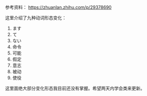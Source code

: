 参考资料：
https://zhuanlan.zhihu.com/p/29378690


这里介绍了九种动词形态变化：
1. ます
2. て
3. ない
4. 命令
5. 可能
6. 假定
7. 意志
8. 被动
9. 使役


这里面绝大部分变化形态我目前还没有掌握。希望两天内学会类来更新。